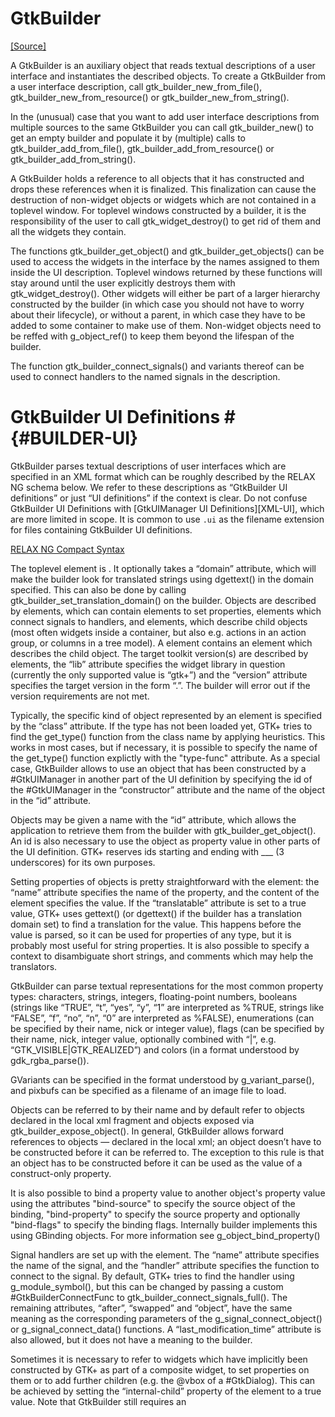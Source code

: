 # GtkBuilder
<span class="source-link">[[Source]](src/gtk3/GtkBuilder.md#L6)</span>

A GtkBuilder is an auxiliary object that reads textual descriptions
of a user interface and instantiates the described objects. To create
a GtkBuilder from a user interface description, call
gtk_builder_new_from_file(), gtk_builder_new_from_resource() or
gtk_builder_new_from_string().

In the (unusual) case that you want to add user interface
descriptions from multiple sources to the same GtkBuilder you can
call gtk_builder_new() to get an empty builder and populate it by
(multiple) calls to gtk_builder_add_from_file(),
gtk_builder_add_from_resource() or gtk_builder_add_from_string().

A GtkBuilder holds a reference to all objects that it has constructed
and drops these references when it is finalized. This finalization can
cause the destruction of non-widget objects or widgets which are not
contained in a toplevel window. For toplevel windows constructed by a
builder, it is the responsibility of the user to call gtk_widget_destroy()
to get rid of them and all the widgets they contain.

The functions gtk_builder_get_object() and gtk_builder_get_objects()
can be used to access the widgets in the interface by the names assigned
to them inside the UI description. Toplevel windows returned by these
functions will stay around until the user explicitly destroys them
with gtk_widget_destroy(). Other widgets will either be part of a
larger hierarchy constructed by the builder (in which case you should
not have to worry about their lifecycle), or without a parent, in which
case they have to be added to some container to make use of them.
Non-widget objects need to be reffed with g_object_ref() to keep them
beyond the lifespan of the builder.

The function gtk_builder_connect_signals() and variants thereof can be
used to connect handlers to the named signals in the description.

# GtkBuilder UI Definitions # {#BUILDER-UI}

GtkBuilder parses textual descriptions of user interfaces which are
specified in an XML format which can be roughly described by the
RELAX NG schema below. We refer to these descriptions as “GtkBuilder
UI definitions” or just “UI definitions” if the context is clear.
Do not confuse GtkBuilder UI Definitions with
[GtkUIManager UI Definitions][XML-UI], which are more limited in scope.
It is common to use `.ui` as the filename extension for files containing
GtkBuilder UI definitions.

[RELAX NG Compact Syntax](https://gitlab.gnome.org/GNOME/gtk/-/blob/gtk-3-24/gtk/gtkbuilder.rnc)

The toplevel element is <interface>. It optionally takes a “domain”
attribute, which will make the builder look for translated strings
using dgettext() in the domain specified. This can also be done by
calling gtk_builder_set_translation_domain() on the builder.
Objects are described by <object> elements, which can contain
<property> elements to set properties, <signal> elements which
connect signals to handlers, and <child> elements, which describe
child objects (most often widgets inside a container, but also e.g.
actions in an action group, or columns in a tree model). A <child>
element contains an <object> element which describes the child object.
The target toolkit version(s) are described by <requires> elements,
the “lib” attribute specifies the widget library in question (currently
the only supported value is “gtk+”) and the “version” attribute specifies
the target version in the form “<major>.<minor>”. The builder will error
out if the version requirements are not met.

Typically, the specific kind of object represented by an <object>
element is specified by the “class” attribute. If the type has not
been loaded yet, GTK+ tries to find the get_type() function from the
class name by applying heuristics. This works in most cases, but if
necessary, it is possible to specify the name of the get_type() function
explictly with the "type-func" attribute. As a special case, GtkBuilder
allows to use an object that has been constructed by a #GtkUIManager in
another part of the UI definition by specifying the id of the #GtkUIManager
in the “constructor” attribute and the name of the object in the “id”
attribute.

Objects may be given a name with the “id” attribute, which allows the
application to retrieve them from the builder with gtk_builder_get_object().
An id is also necessary to use the object as property value in other
parts of the UI definition. GTK+ reserves ids starting and ending
with ___ (3 underscores) for its own purposes.

Setting properties of objects is pretty straightforward with the
<property> element: the “name” attribute specifies the name of the
property, and the content of the element specifies the value.
If the “translatable” attribute is set to a true value, GTK+ uses
gettext() (or dgettext() if the builder has a translation domain set)
to find a translation for the value. This happens before the value
is parsed, so it can be used for properties of any type, but it is
probably most useful for string properties. It is also possible to
specify a context to disambiguate short strings, and comments which
may help the translators.

GtkBuilder can parse textual representations for the most common
property types: characters, strings, integers, floating-point numbers,
booleans (strings like “TRUE”, “t”, “yes”, “y”, “1” are interpreted
as %TRUE, strings like “FALSE”, “f”, “no”, “n”, “0” are interpreted
as %FALSE), enumerations (can be specified by their name, nick or
integer value), flags (can be specified by their name, nick, integer
value, optionally combined with “|”, e.g. “GTK_VISIBLE|GTK_REALIZED”)
and colors (in a format understood by gdk_rgba_parse()).

GVariants can be specified in the format understood by g_variant_parse(),
and pixbufs can be specified as a filename of an image file to load.

Objects can be referred to by their name and by default refer to
objects declared in the local xml fragment and objects exposed via
gtk_builder_expose_object(). In general, GtkBuilder allows forward
references to objects — declared in the local xml; an object doesn’t
have to be constructed before it can be referred to. The exception
to this rule is that an object has to be constructed before it can
be used as the value of a construct-only property.

It is also possible to bind a property value to another object's
property value using the attributes
"bind-source" to specify the source object of the binding,
"bind-property" to specify the source property and optionally
"bind-flags" to specify the binding flags.
Internally builder implements this using GBinding objects.
For more information see g_object_bind_property()

Signal handlers are set up with the <signal> element. The “name”
attribute specifies the name of the signal, and the “handler” attribute
specifies the function to connect to the signal. By default, GTK+ tries
to find the handler using g_module_symbol(), but this can be changed by
passing a custom #GtkBuilderConnectFunc to
gtk_builder_connect_signals_full(). The remaining attributes, “after”,
“swapped” and “object”, have the same meaning as the corresponding
parameters of the g_signal_connect_object() or
g_signal_connect_data() functions. A “last_modification_time”
attribute is also allowed, but it does not have a meaning to the
builder.

Sometimes it is necessary to refer to widgets which have implicitly
been constructed by GTK+ as part of a composite widget, to set
properties on them or to add further children (e.g. the @vbox of
a #GtkDialog). This can be achieved by setting the “internal-child”
property of the <child> element to a true value. Note that GtkBuilder
still requires an <object> element for the internal child, even if it
has already been constructed.

A number of widgets have different places where a child can be added
(e.g. tabs vs. page content in notebooks). This can be reflected in
a UI definition by specifying the “type” attribute on a <child>
The possible values for the “type” attribute are described in the
sections describing the widget-specific portions of UI definitions.

# A GtkBuilder UI Definition

|[
<interface>
  <object class="GtkDialog" id="dialog1">
    <child internal-child="vbox">
      <object class="GtkBox" id="vbox1">
        <property name="border-width">10</property>
        <child internal-child="action_area">
          <object class="GtkButtonBox" id="hbuttonbox1">
            <property name="border-width">20</property>
            <child>
              <object class="GtkButton" id="ok_button">
                <property name="label">gtk-ok</property>
                <property name="use-stock">TRUE</property>
                <signal name="clicked" handler="ok_button_clicked"/>
              </object>
            </child>
          </object>
        </child>
      </object>
    </child>
  </object>
</interface>
]|

Beyond this general structure, several object classes define their
own XML DTD fragments for filling in the ANY placeholders in the DTD
above. Note that a custom element in a <child> element gets parsed by
the custom tag handler of the parent object, while a custom element in
an <object> element gets parsed by the custom tag handler of the object.

These XML fragments are explained in the documentation of the
respective objects.

Additionally, since 3.10 a special <template> tag has been added
to the format allowing one to define a widget class’s components.
See the [GtkWidget documentation][composite-templates] for details.


```pony
class val GtkBuilder is
  GtkWidget ref
```

#### Implements

* [GtkWidget](gtk3-GtkWidget.md) ref

---

## Constructors

### create_from_GtkBuilder
<span class="source-link">[[Source]](src/gtk3/GtkBuilder.md#L195)</span>


```pony
new val create_from_GtkBuilder(
  gtkbuilder: GtkBuilder val,
  glade_id: String val)
: GtkBuilder val^
```
#### Parameters

*   gtkbuilder: [GtkBuilder](gtk3-GtkBuilder.md) val
*   glade_id: [String](builtin-String.md) val

#### Returns

* [GtkBuilder](gtk3-GtkBuilder.md) val^

---

### create_from_GObjectREF
<span class="source-link">[[Source]](src/gtk3/GtkBuilder.md#L198)</span>


```pony
new val create_from_GObjectREF(
  widget': GObjectREF val)
: GtkBuilder val^
```
#### Parameters

*   widget': [GObjectREF](minimal-browser-..-gobject-GObjectREF.md) val

#### Returns

* [GtkBuilder](gtk3-GtkBuilder.md) val^

---

### never_call_this_constructor_or_else_tm
<span class="source-link">[[Source]](src/gtk3/GtkBuilder.md#L201)</span>


```pony
new val never_call_this_constructor_or_else_tm()
: GtkBuilder val^
```

#### Returns

* [GtkBuilder](gtk3-GtkBuilder.md) val^

---

### create
<span class="source-link">[[Source]](src/gtk3/GtkBuilder.md#L205)</span>


```pony
new val create()
: GtkBuilder val^
```

#### Returns

* [GtkBuilder](gtk3-GtkBuilder.md) val^

---

### new_from_file
<span class="source-link">[[Source]](src/gtk3/GtkBuilder.md#L208)</span>


```pony
new val new_from_file(
  filename_pony: String val)
: GtkBuilder val^
```
#### Parameters

*   filename_pony: [String](builtin-String.md) val

#### Returns

* [GtkBuilder](gtk3-GtkBuilder.md) val^

---

### new_from_resource
<span class="source-link">[[Source]](src/gtk3/GtkBuilder.md#L211)</span>


```pony
new val new_from_resource(
  resource_path_pony: String val)
: GtkBuilder val^
```
#### Parameters

*   resource_path_pony: [String](builtin-String.md) val

#### Returns

* [GtkBuilder](gtk3-GtkBuilder.md) val^

---

### new_from_string
<span class="source-link">[[Source]](src/gtk3/GtkBuilder.md#L214)</span>


```pony
new val new_from_string(
  string_pony: String val,
  length_pony: I64 val)
: GtkBuilder val^
```
#### Parameters

*   string_pony: [String](builtin-String.md) val
*   length_pony: [I64](builtin-I64.md) val

#### Returns

* [GtkBuilder](gtk3-GtkBuilder.md) val^

---

## Public fields

### var widget: [GObjectREF](minimal-browser-..-gobject-GObjectREF.md) val
<span class="source-link">[[Source]](src/gtk3/GtkBuilder.md#L191)</span>



---

## Public Functions

### gtkwidget
<span class="source-link">[[Source]](src/gtk3/GtkBuilder.md#L193)</span>


```pony
fun box gtkwidget()
: GObjectREF val
```

#### Returns

* [GObjectREF](minimal-browser-..-gobject-GObjectREF.md) val

---

### add_callback_symbol
<span class="source-link">[[Source]](src/gtk3/GtkBuilder.md#L218)</span>


Adds the @callback_symbol to the scope of @builder under the given @callback_name.

Using this function overrides the behavior of gtk_builder_connect_signals()
for any callback symbols that are added. Using this method allows for better
encapsulation as it does not require that callback symbols be declared in
the global namespace.


```pony
fun box add_callback_symbol(
  callback_name: String val,
  callback_symbol: @{(GObjectREF)} val)
: None val
```
#### Parameters

*   callback_name: [String](builtin-String.md) val
*   callback_symbol: @{(GObjectREF)} val

#### Returns

* [None](builtin-None.md) val

---

### connect_signals
<span class="source-link">[[Source]](src/gtk3/GtkBuilder.md#L264)</span>


This method is a simpler variation of gtk_builder_connect_signals_full().
It uses symbols explicitly added to @builder with prior calls to
gtk_builder_add_callback_symbol(). In the case that symbols are not
explicitly added; it uses #GModule’s introspective features (by opening the module %NULL)
to look at the application’s symbol table. From here it tries to match
the signal handler names given in the interface description with
symbols in the application and connects the signals. Note that this
function can only be called once, subsequent calls will do nothing.

Note that unless gtk_builder_add_callback_symbol() is called for
all signal callbacks which are referenced by the loaded XML, this
function will require that #GModule be supported on the platform.

If you rely on #GModule support to lookup callbacks in the symbol table,
the following details should be noted:

When compiling applications for Windows, you must declare signal callbacks
with #G_MODULE_EXPORT, or they will not be put in the symbol table.
On Linux and Unices, this is not necessary; applications should instead
be compiled with the -Wl,--export-dynamic CFLAGS, and linked against
gmodule-export-2.0.


```pony
fun box connect_signals()
: None val
```

#### Returns

* [None](builtin-None.md) val

---

### get_translation_domain
<span class="source-link">[[Source]](src/gtk3/GtkBuilder.md#L327)</span>


Gets the translation domain of @builder.


```pony
fun box get_translation_domain()
: String val
```

#### Returns

* [String](builtin-String.md) val

---

### show_all
<span class="source-link">[[Source]](src/gtk3/GtkWidget.md#L4)</span>


```pony
fun box show_all()
: None val
```

#### Returns

* [None](builtin-None.md) val

---

### destroy
<span class="source-link">[[Source]](src/gtk3/GtkWidget.md#L7)</span>


```pony
fun box destroy()
: None val
```

#### Returns

* [None](builtin-None.md) val

---

### signal_connect\[V: [Any](builtin-Any.md) #share\]
<span class="source-link">[[Source]](src/gtk3/GtkWidget.md#L10)</span>


```pony
fun box signal_connect[V: Any #share](
  detailed_signal: String val,
  c_handler: @{(GObjectREF, V)}[V] val,
  data: V)
: U64 val
```
#### Parameters

*   detailed_signal: [String](builtin-String.md) val
*   c_handler: @{(GObjectREF, V)}[V] val
*   data: V

#### Returns

* [U64](builtin-U64.md) val

---

